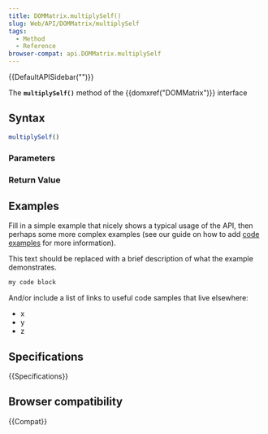 ```yaml
---
title: DOMMatrix.multiplySelf()
slug: Web/API/DOMMatrix/multiplySelf
tags:
  - Method
  - Reference
browser-compat: api.DOMMatrix.multiplySelf
---
```

{{DefaultAPISidebar("")}}

The **`multiplySelf()`** method of the {{domxref("DOMMatrix")}} interface 

## Syntax

```js
multiplySelf()
```

### Parameters



### Return Value



## Examples

Fill in a simple example that nicely shows a typical usage of the API, then perhaps some more complex examples (see our guide on how to add [code examples](/en-US/docs/MDN/Contribute/Structures/Code_examples) for more information).

This text should be replaced with a brief description of what the example demonstrates.

```js
my code block
```

And/or include a list of links to useful code samples that live elsewhere:

*   x
*   y
*   z

## Specifications

{{Specifications}}

## Browser compatibility

{{Compat}}


